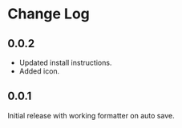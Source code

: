# Change Log

## 0.0.2

- Updated install instructions.
- Added icon.

## 0.0.1

Initial release with working formatter on auto save.
